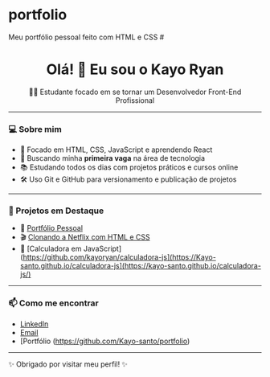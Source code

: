 # portfolio
Meu portfólio pessoal feito com HTML e CSS
#<h1 align="center">Olá! 👋 Eu sou o Kayo Ryan</h1>

<p align="center">🧑‍💻 Estudante focado em se tornar um Desenvolvedor Front-End Profissional</p>

---

### 💻 Sobre mim

- 🎯 Focado em HTML, CSS, JavaScript e aprendendo React
- 🚀 Buscando minha **primeira vaga** na área de tecnologia
- 📚 Estudando todos os dias com projetos práticos e cursos online
- 🛠️ Uso Git e GitHub para versionamento e publicação de projetos

---

### 📂 Projetos em Destaque

- 💼 [Portfólio Pessoal](https://github.com/kayoryan/portfolio)
- 🎬 [Clonando a Netflix com HTML e CSS](https://github.com/kayoryan/netflix-clone)
- 📱 [Calculadora em JavaScript](https://github.com/kayoryan/calculadora-js](https://Kayo-santo.github.io/calculadora-js](https://kayo-santo.github.io/calculadora-js/)

---

### 📫 Como me encontrar

- [LinkedIn](https://www.linkedin.com/in/kayo-santos-a8947429b/)  
- [Email](mailto:kayo40200@gmail.com)  
- [Portfólio (https://github.com/Kayo-santo/portfolio)

---

✨ Obrigado por visitar meu perfil! ✨
